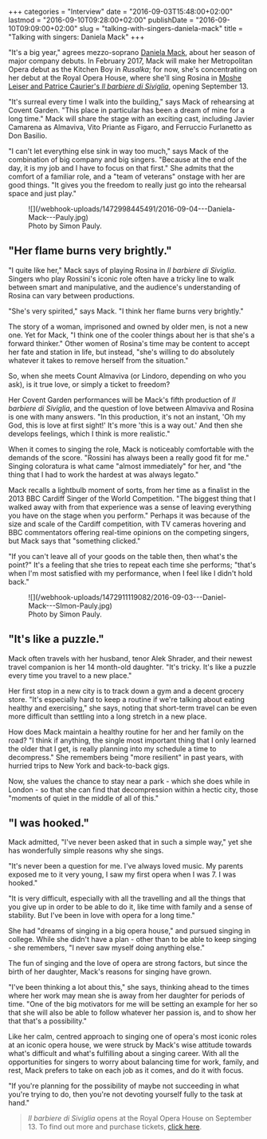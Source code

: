 +++
categories = "Interview"
date = "2016-09-03T15:48:00+02:00"
lastmod = "2016-09-10T09:28:00+02:00"
publishDate = "2016-09-10T09:09:00+02:00"
slug = "talking-with-singers-daniela-mack"
title = "Talking with singers: Daniela Mack"
+++

"It's a big year," agrees mezzo-soprano [Daniela Mack](/scene/people/daniela-mack/), about her season of major company debuts. In February 2017, Mack will make her Metropolitan Opera debut as the Kitchen Boy in *Rusalka*; for now, she's concentrating on her debut at the Royal Opera House, where she'll sing Rosina in [Moshe Leiser and Patrice Caurier's *Il barbiere di Siviglia*](http://www.roh.org.uk/productions/il-barbiere-di-siviglia-by-moshe-leiser-and-patrice-caurier), opening September 13. 

"It's surreal every time I walk into the building," says Mack of rehearsing at Covent Garden. "This place in particular has been a dream of mine for a long time." Mack will share the stage with an exciting cast, including Javier Camarena as Almaviva, Vito Priante as Figaro, and Ferruccio Furlanetto as Don Basilio.

"I can't let everything else sink in way too much," says Mack of the combination of big company and big singers. "Because at the end of the day, it is my job and I have to focus on that first." She admits that the comfort of a familiar role, and a "team of veterans" onstage with her are good things. "It gives you the freedom to really just go into the rehearsal space and just play."

<figure data-type="image">
![](/webhook-uploads/1472998445491/2016-09-04---Daniela-Mack---Pauly.jpg)
<figcaption>Photo by Simon Pauly.</figcaption>
</figure>

## "Her flame burns very brightly."

"I quite like her," Mack says of playing Rosina in *Il barbiere di Siviglia*. Singers who play Rossini's iconic role often have a tricky line to walk between smart and manipulative, and the audience's understanding of Rosina can vary between productions.

"She's very spirited," says Mack. "I think her flame burns very brightly."

The story of a woman, imprisoned and owned by older men, is not a new one. Yet for Mack, "I think one of the cooler things about her is that she's a forward thinker." Other women of Rosina's time may be content to accept her fate and station in life, but instead, "she's willing to do absolutely whatever it takes to remove herself from the situation."

So, when she meets Count Almaviva (or Lindoro, depending on who you ask), is it true love, or simply a ticket to freedom? 

Her Covent Garden performances will be Mack's fifth production of *Il barbiere di Siviglia*, and the question of love between Almaviva and Rosina is one with many answers. "In this production, it's not an instant, 'Oh my God, this is love at first sight!' It's more 'this is a way out.' And then she develops feelings, which I think is more realistic."

When it comes to singing the role, Mack is noticeably comfortable with the demands of the score. "Rossini has always been a really good fit for me." Singing coloratura is what came "almost immediately" for her, and "the thing that I had to work the hardest at was always legato."

Mack recalls a lightbulb moment of sorts, from her time as a finalist in the 2013 BBC Cardiff Singer of the World Competition. "The biggest thing that I walked away with from that experience was a sense of leaving everything you have on the stage when you perform." Perhaps it was because of the size and scale of the Cardiff competition, with TV cameras hovering and BBC commentators offering real-time opinions on the competing singers, but Mack says that "something clicked."

"If you can't leave all of your goods on the table then, then what's the point?" It's a feeling that she tries to repeat each time she performs; "that's when I'm most satisfied with my performance, when I feel like I didn't hold back."

<figure data-type="image">
![](/webhook-uploads/1472911119082/2016-09-03---Daniel-Mack---SImon-Pauly.jpg)
<figcaption>Photo by Simon Pauly.</figcaption>
</figure>

## "It's like a puzzle."

Mack often travels with her husband, tenor Alek Shrader, and their newest travel companion is her 14 month-old daughter. "It's tricky. It's like a puzzle every time you travel to a new place."

Her first stop in a new city is to track down a gym and a decent grocery store. "It's especially hard to keep a routine if we're talking about eating healthy and exercising," she says, noting that short-term travel can be even more difficult than settling into a long stretch in a new place.

How does Mack maintain a healthy routine for her and her family on the road? "I think if anything, the single most important thing that I only learned the older that I get, is really planning into my schedule a time to decompress." She remembers being "more resilient" in past years, with hurried trips to New York and back-to-back gigs. 

Now, she values the chance to stay near a park - which she does while in London - so that she can find that decompression within a hectic city, those "moments of quiet in the middle of all of this."

## "I was hooked."

Mack admitted, "I've never been asked that in such a simple way," yet she has wonderfully simple reasons why she sings.

"It's never been a question for me. I've always loved music. My parents exposed me to it very young, I saw my first opera when I was 7. I was hooked."

"It is very difficult, especially with all the travelling and all the things that you give up in order to be able to do it, like time with family and a sense of stability. But I've been in love with opera for a long time."

She had "dreams of singing in a big opera house," and pursued singing in college. While she didn't have a plan - other than to be able to keep singing - she remembers, "I never saw myself doing anything else."

The fun of singing and the love of opera are strong factors, but since the birth of her daughter, Mack's reasons for singing have grown. 

"I've been thinking a lot about this," she says, thinking ahead to the times where her work may mean she is away from her daughter for periods of time. "One of the big motivators for me will be setting an example for her so that she will also be able to follow whatever her passion is, and to show her that that's a possibility."

Like her calm, centred approach to singing one of opera's most iconic roles at an iconic opera house, we were struck by Mack's wise attitude towards what's difficult and what's fulfilling about a singing career. With all the opportunities for singers to worry about balancing time for work, family, and rest, Mack prefers to take on each job as it comes, and do it with focus.

"If you're planning for the possibility of maybe not succeeding in what you're trying to do, then you're not devoting yourself fully to the task at hand."

>*Il barbiere di Siviglia* opens at the Royal Opera House on September 13. To find out more and purchase tickets, [click here](http://www.roh.org.uk/productions/il-barbiere-di-siviglia-by-moshe-leiser-and-patrice-caurier).

